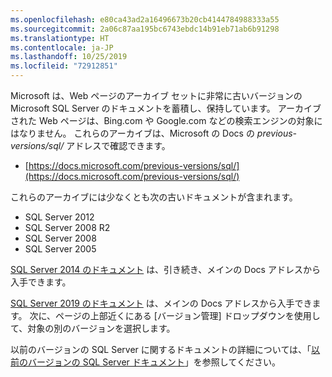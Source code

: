 ```yaml
---
ms.openlocfilehash: e80ca43ad2a16496673b20cb4144784988333a55
ms.sourcegitcommit: 2a06c87aa195bc6743ebdc14b91eb71ab6b91298
ms.translationtype: HT
ms.contentlocale: ja-JP
ms.lasthandoff: 10/25/2019
ms.locfileid: "72912851"
---
```


Microsoft は、Web ページのアーカイブ セットに非常に古いバージョンの Microsoft SQL Server のドキュメントを蓄積し、保持しています。 アーカイブされた Web ページは、Bing.com や Google.com などの検索エンジンの対象にはなりません。 これらのアーカイブは、Microsoft の Docs の _previous-versions/sql/_ アドレスで確認できます。

- [https://docs.microsoft.com/previous-versions/sql/](https://docs.microsoft.com/previous-versions/sql/)

これらのアーカイブには少なくとも次の古いドキュメントが含まれます。

- SQL Server 2012
- SQL Server 2008 R2
- SQL Server 2008
- SQL Server 2005

[SQL Server 2014 のドキュメント](https://docs.microsoft.com/sql/2014-toc/index?view=sql-server-2014) は、引き続き、メインの Docs アドレスから入手できます。

[SQL Server 2019 のドキュメント](https://docs.microsoft.com/sql/sql-server/index.yml?view=sql-server-ver15) は、メインの Docs アドレスから入手できます。 次に、ページの上部近くにある [バージョン管理] ドロップダウンを使用して、対象の別のバージョンを選択します。

以前のバージョンの SQL Server に関するドキュメントの詳細については、「[以前のバージョンの SQL Server ドキュメント](/sql/toc/previous-versions-sql-server)」を参照してください。

<!-- GM:
On links to file 'previous-versions-sql-server.md', append 
    '?view=sql-server-previousversions' 
only when customer explicitly does so. 
If our markdown ever needs to append a ?view= for the article, best is probably 
    '?view=sql-server-2016' . 
-->

